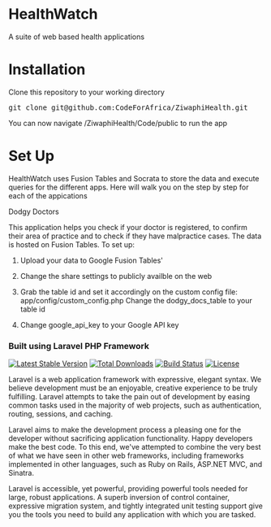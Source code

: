 HealthWatch
===========

A suite of web based health applications

Installation
============

Clone this repository to your working directory

<pre>
git clone git@github.com:CodeForAfrica/ZiwaphiHealth.git
</pre>

You can now navigate <your localhost>/ZiwaphiHealth/Code/public to run the app

Set Up
===========

HealthWatch uses Fusion Tables and Socrata to store the data and execute queries for the different apps. Here will walk you on the step by step for each of the appications


Dodgy Doctors

This application helps you check if your doctor is registered, to confirm their area of practice and to check if they have malpractice cases. The data is hosted on Fusion Tables.
To set up:
1. Upload your data to Google Fusion Tables'

2. Change the share settings to publicly availble on the web

3. Grab the table id and set it accordingly on the custom config file: app/config/custom_config.php
   Change the dodgy_docs_table to your table id

4. Change google_api_key to your Google API key

### Built using Laravel PHP Framework

[![Latest Stable Version](https://poser.pugx.org/laravel/framework/version.png)](https://packagist.org/packages/laravel/framework) [![Total Downloads](https://poser.pugx.org/laravel/framework/d/total.png)](https://packagist.org/packages/laravel/framework) [![Build Status](https://travis-ci.org/laravel/framework.png)](https://travis-ci.org/laravel/framework) [![License](https://poser.pugx.org/laravel/framework/license.png)](https://packagist.org/packages/laravel/framework)

Laravel is a web application framework with expressive, elegant syntax. We believe development must be an enjoyable, creative experience to be truly fulfilling. Laravel attempts to take the pain out of development by easing common tasks used in the majority of web projects, such as authentication, routing, sessions, and caching.

Laravel aims to make the development process a pleasing one for the developer without sacrificing application functionality. Happy developers make the best code. To this end, we've attempted to combine the very best of what we have seen in other web frameworks, including frameworks implemented in other languages, such as Ruby on Rails, ASP.NET MVC, and Sinatra.

Laravel is accessible, yet powerful, providing powerful tools needed for large, robust applications. A superb inversion of control container, expressive migration system, and tightly integrated unit testing support give you the tools you need to build any application with which you are tasked.